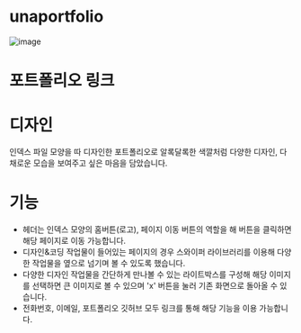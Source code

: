 # unaportfolio
![image](https://user-images.githubusercontent.com/105402240/194889558-bfc09f8d-1622-4819-9e57-b4181956fa97.png)

# 포트폴리오 링크


# 디자인
인덱스 파일 모양을 따 디자인한 포트폴리오로 알록달록한 색깔처럼 다양한 디자인, 다채로운 모습을 보여주고 싶은 마음을 담았습니다.

# 기능
- 헤더는 인덱스 모양의 홈버튼(로고), 페이지 이동 버튼의 역할을 해 버튼을 클릭하면 해당 페이지로 이동 가능합니다.
- 디자인&코딩 작업물이 들어있는 페이지의 경우 스와이퍼 라이브러리를 이용해 다양한 작업물을 옆으로 넘기며 볼 수 있도록 했습니다.
- 다양한 디자인 작업물을 간단하게 만나볼 수 있는 라이트박스를 구성해 해당 이미지를 선택하면 큰 이미지로 볼 수 있으며 'x' 버튼을 눌러 기존 화면으로 돌아올 수 있습니다.
- 전화번호, 이메일, 포트폴리오 깃허브 모두 링크를 통해 해당 기능을 이용 가능합니다.
